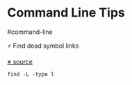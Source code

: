 # Command Line Tips

#command-line

⚡ Find dead symbol links

[※ source](http://www.commandlinefu.com/commands/view/13586/find-dead-symbolic-links)

```
find -L -type l
```